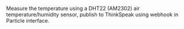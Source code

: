Measure the temperature using a DHT22 (AM2302) air temperature/humidity sensor, publish to ThinkSpeak using webhook in Particle interface.
